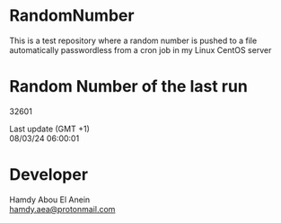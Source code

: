# RandomNumber    
This is a test repository where a random number is pushed to a file automatically passwordless from a cron job in my Linux CentOS server    
# Random Number of the last run   
32601
      
Last update (GMT +1)    
08/03/24 06:00:01
# Developer    
Hamdy Abou El Anein   
hamdy.aea@protonmail.com
